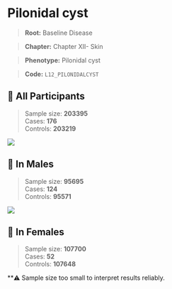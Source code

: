 # Pilonidal cyst

> **Root:** Baseline Disease  

> **Chapter:** Chapter XII- Skin  

> **Phenotype:** Pilonidal cyst  

> **Code:** `L12_PILONIDALCYST`

## 🧪 All Participants  
> Sample size: **203395**  
> Cases: **176**  
> Controls: **203219**
<img src="/Disease/Figures/ALL/Baseline/L12_PILONIDALCYST.png"/>
<CsvTable src="/Disease_Data/ALL/Baseline/LG_L12_PILONIDALCYST.csv" label="🔍 View full results" />

## 👨 In Males  
> Sample size: **95695**  
> Cases: **124**  
> Controls: **95571**
<img src="/Disease/Figures/Male/Baseline/L12_PILONIDALCYST.png"/>
<CsvTable src="/Disease_Data/Male/Baseline/LG_L12_PILONIDALCYST.csv" label="🔍 View full results" />

## 👩 In Females  
> Sample size: **107700**  
> Cases: **52**  
> Controls: **107648**

**⚠️ Sample size too small to interpret results reliably.
